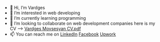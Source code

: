 
- 👋 Hi, I’m Vardges
- 👀 I’m interested in web developing
- 🌱 I’m currently learning programming
- 💞️ I’m looking to collaborate on web development companies here is my CV --> [Vardges Movsesyan CV.pdf](https://github.com/ArmSershant/ArmSershant/files/10168684/Vardges.Movsesyan.CV.pdf)
- 📫 You can reach me on <a href="https://www.linkedin.com/in/vardges-movsesyan-668412214">LinkedIn</a> <a href="https://www.facebook.com/ArmSershant">Facebook</a> <a href="https://www.upwork.com/freelancers/~01a2758f384f548d7d">Upwork</a>
<!---
ArmSershant/ArmSershant is a ✨ special ✨ repository because its `README.md` (this file) appears on your GitHub profile.
You can click the Preview link to take a look at your changes.
--->

